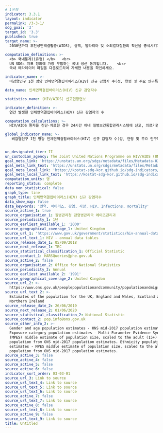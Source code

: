 ```yaml
---
# 1유형
indicator: 3.3.1
layout: indicator
permalink: /3-3-1/
sdg_goal: '3'
target_id: '3.3'
published: true
target_name: >-
  2030년까지 후천성면역결핍증(AIDS), 결핵, 말라리아 및 소외열대질환의 확산을 종식시키고 간염, 수인성 질병 및 기타 전염성 질병 방지

computation_definitions: >-
  <b> 국내통계(1유형) </b>   <br>
  UN SDGs 지표 정의에 가장 부합하는 국내 생산 통계입니다.    <br>
  국내 메타데이터 파일을 다운로드하여 자세한 내용을 확인하세요.

indicator_name: >-
  비감염인구 1천 명당 인체면역결핍바이러스(HIV) 신규 감염자 수(성, 연령 및 주요 인구특성별)

data_name: 인체면역결핍바이러스(HIV) 신규 감염자수

statistics_name: (HIV/AIDS) 신고현황연보

indicator_definition: >-
  연간 발생한 인체면역결핍바이러스(HIV) 신규 감염자의 수

computation_calculations: >-
  HIV/AIDS 환자를 진단·치료한 경우 24시간 이내 질병보건통합관리시스템에 신고, 의료기관(보건소 포함)에서 신고 자료를 수집하여 집계

global_indicator_name: >-
   비감염인구 1천 명당 인체면역결핍바이러스(HIV) 신규 감염자 수(성, 연령 및 주요 인구특성별)


un_designated_tier: II
un_custodian_agency: The Joint United Nations Programme on HIV/AIDS (UNAIDS)
goal_meta_link: 'https://unstats.un.org/sdgs/metadata/files/Metadata-03-03-01.pdf'
goal_meta_link_text: 'https://unstats.un.org/sdgs/metadata/files/Metadata-03-03-01.pdf'
goal_meta_local_link: 'https://kostat-sdg-kor.github.io/sdg-indicators/public/data/Metadata-03-03-01_KOR.pdf'
goal_meta_local_link_text: 'https://kostat-sdg-kor.github.io/sdg-indicators/public/data/Metadata-03-03-01_KOR.pdf'
computation_units: 명
reporting_status: complete
data_non_statistical: false
graph_type: line
graph_title: 인체면역결핍바이러스(HIV) 신규 감염자수
data_show_map: false
data_keywords: '면역, 바이러스, 감염, 사망, HIV, Infections, mortality'
source_active_1: true
source_organisation_1: 질병관리청 감염병관리국 에이즈관리과
source_periodicity_1: 1년
source_earliest_available_1: '2000'
source_geographical_coverage_1: United Kingdom
source_url_1: 'https://www.gov.uk/government/statistics/hiv-annual-data-tables'
source_url_text_1: HIV - annual data tables
source_release_date_1: 05/09/2018
source_next_release_1: TBC
source_statistical_classification_1: Official Statistic
source_contact_1: HARSQueries@phe.gov.uk
source_active_2: false
source_organisation_2: Office for National Statistics
source_periodicity_2: Annual
source_earliest_available_2: '1991'
source_geographical_coverage_2: United Kingdom
source_url_2: >-
  https://www.ons.gov.uk/peoplepopulationandcommunity/populationandmigration/populationestimates/datasets/populationestimatesforukenglandandwalesscotlandandnorthernireland
source_url_text_2: >-
  Estimates of the population for the UK, England and Wales, Scotland and
  Northern Ireland
source_release_date_2: 26/06/2019
source_next_release_2: 01/06/2020
source_statistical_classification_2: National Statistic
source_contact_2: pop.info@ons.gov.uk
source_other_info_2: >-
  Gender and age population estimates - ONS mid-2017 population estimates.
  Exposure category population estimates - Multi-Parameter Evidence Synthesis
  (MPES) middle estimate of population size, scaled to the adult (15+)
  population from ONS mid-2017 population estimates. Ethnicity population
  estimates - MPES middle estimate of population size, scaled to the all-age
  population from ONS mid-2017 population estimates.
source_active_3: false
source_active_4: false
source_active_5: false
source_active_6: false
indicator_sort_order: 03-03-01
source_url_3: Link to source
source_url_text_4: Link to source
source_url_text_5: Link to source
source_url_text_6: Link to source
source_active_7: false
source_url_text_7: Link to source
source_active_8: false
source_url_text_8: Link to source
source_active_9: false
source_url_text_9: Link to source
title: Untitled
---
```

